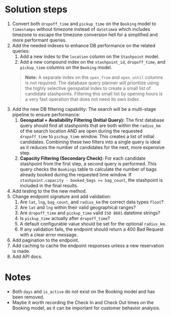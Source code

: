 # Solution steps
1. Convert both `dropoff_time` and `pickup_time` on the `Booking` model to `timestamps` without timezone instead of `datetime`s which includes timezone to escape the timezone conversion hell for a simplified and more performant queries.
2. Add the needed indexes to enhance DB performance on the related queries:
   1. Add a new index to the `location` column on the `Stashpoint` model.
   2. Add a new compound index on the `stashpoint_id`, `dropoff_time`, and `pickup_time` columns on the `Booking` model.
   > **Note:** A separate index on the `open_from` and `open_until` columns is not required. The database query planner will prioritize using the highly selective geospatial index to create a small list of candidate stashpoints. Filtering this small list by opening hours is a very fast operation that does not need its own index.
3. Add the new DB filtering capability:
   The search will be a multi-stage pipeline to ensure performance:
   1. **Geospatial + Availability Filtering (Initial Query):** The first database query should find all stashpoints that are both within the `radius_km` of the search location AND are open during the requested `dropoff_time` to `pickup_time` window. This creates a list of initial candidates. Combining these two filters into a single query is ideal as it reduces the number of candidates for the next, more expensive step.
   2. **Capacity Filtering (Secondary Check):** For each candidate stashpoint from the first step, a second query is performed. This query checks the `Bookings` table to calculate the number of bags already booked during the requested time window. If `stashpoint.capacity - booked_bags >= bag_count`, the stashpoint is included in the final results.
4. Add testing to the the new method.
5. Change endpoint signature and add validation:
   1. Are `lat`, `lng`, `bag_count`, and `radius_km` the correct data types `float`?
   2. Are `lat` and `lng` within their valid geographical ranges?
   3. Are `dropoff_time` and `pickup_time` valid `ISO 8601` datetime strings?
   4. Is `pickup_time` actually after `dropoff_time`?
   5. A default configurable value should be set for the optional `radius_km`.
   6. If any validation fails, the endpoint should return a 400 Bad Request with a clear error message.
6. Add pagination to the endpoint.
7. Add caching to cache the endpoint responses unless a new reservation is made.
8. Add API docs.
 
# Notes
* Both `days` and `is_active` do not exist on the Booking model and has been removed.
* Maybe it worth recording the Check In and Check Out times on the Booking model, as it can be important for customer behavior analysis.